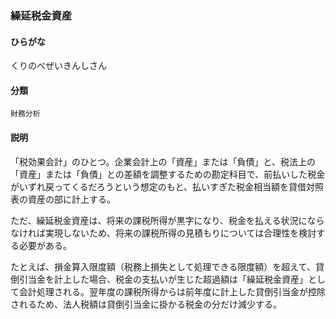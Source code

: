<div style="display:none;">

## [あ行](securities-terms?id=あ行)
## [か行](securities-terms?id=か行)

</div>

### 繰延税金資産

#### ひらがな

くりのべぜいきんしさん

#### 分類

`財務分析`

#### 説明

「税効果会計」のひとつ。企業会計上の「資産」または「負債」と、税法上の「資産」または「負債」との差額を調整するための勘定科目で、前払いした税金がいずれ戻ってくるだろうという想定のもと、払いすぎた税金相当額を貸借対照表の資産の部に計上する。
 
ただ、繰延税金資産は、将来の課税所得が黒字になり、税金を払える状況にならなければ実現しないため、将来の課税所得の見積もりについては合理性を検討する必要がある。
 
たとえば、損金算入限度額（税務上損失として処理できる限度額）を超えて、貸倒引当金を計上した場合、税金の支払いが生じた超過額は「繰延税金資産」として会計処理される。翌年度の課税所得からは前年度に計上した貸倒引当金が控除されるため、法人税額は貸倒引当金に掛かる税金の分だけ減少する。

<div style="display:none;">

## [さ行](securities-terms?id=さ行)
## [た行](securities-terms?id=た行)
## [な行](securities-terms?id=な行)
## [は行](securities-terms?id=は行)
## [ま行](securities-terms?id=ま行)
## [や行](securities-terms?id=や行)
## [ら行](securities-terms?id=ら行)
## [わ行](securities-terms?id=わ行)
## [英数字・記号](securities-terms?id=英数字・記号)

</div>

